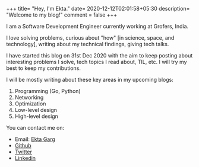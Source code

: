 +++
title= "Hey, I'm Ekta."
date= 2020-12-12T02:01:58+05:30
description= "Welcome to my blog!"
comment = false
+++

I am a Software Development Engineer currently working at Grofers, India. 

I love solving problems, curious about "how" [in science, space, and technology], writing about my technical findings, giving tech talks.

I have started this blog on 31st Dec 2020 with the aim to keep posting about interesting problems I solve, tech topics I read about, TIL, etc. I will try my best to keep my contributions.

I will be mostly writing about these key areas in my upcoming blogs:
1. Programming (Go, Python)
2. Networking
3. Optimization
4. Low-level design
5. High-level design

You can contact me on:

 - Email: [Ekta Garg](mailto:gargekta65@gmail.com)
 - [Github](https://github.com/ektagarg)
 - [Twitter](https://twitter.com/_ektagarg)
 - [Linkedin](https://www.linkedin.com/in/ekta-garg-bb9a48a3/)
